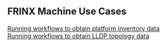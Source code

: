 ## FRINX Machine Use Cases
[Running workflows to obtain platform inventory data](Running_workflows_to_obtain_platform_inventory_data/use_case_obtain_platform_inventory.md)  
[Running workflows to obtain LLDP topology data](Running_workflows_to_obtain_LLDP_topology_data/Use_case_Obtain_LLDP_Topology.md)  
